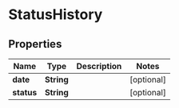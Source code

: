 
# StatusHistory

## Properties
Name | Type | Description | Notes
------------ | ------------- | ------------- | -------------
**date** | **String** |  |  [optional]
**status** | **String** |  |  [optional]



